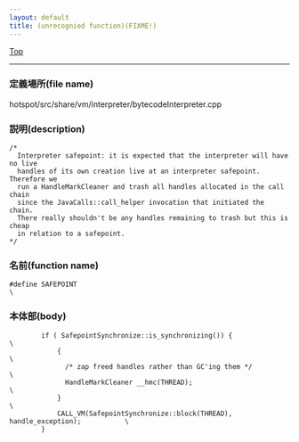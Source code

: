 ```yaml
---
layout: default
title: (unrecognied function)(FIXME!)
---
```

[Top](../index.html)

--- 
### 定義場所(file name)
hotspot/src/share/vm/interpreter/bytecodeInterpreter.cpp
### 説明(description)

```
/*
  Interpreter safepoint: it is expected that the interpreter will have no live
  handles of its own creation live at an interpreter safepoint. Therefore we
  run a HandleMarkCleaner and trash all handles allocated in the call chain
  since the JavaCalls::call_helper invocation that initiated the chain.
  There really shouldn't be any handles remaining to trash but this is cheap
  in relation to a safepoint.
*/
```

### 名前(function name)
```
#define SAFEPOINT                                                                 \
```

### 本体部(body)
```
	    if ( SafepointSynchronize::is_synchronizing()) {                              \
	        {                                                                         \
	          /* zap freed handles rather than GC'ing them */                         \
	          HandleMarkCleaner __hmc(THREAD);                                        \
	        }                                                                         \
	        CALL_VM(SafepointSynchronize::block(THREAD), handle_exception);           \
	    }
	
```


